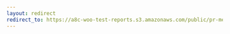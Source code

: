 ```yaml
---
layout: redirect
redirect_to: https://a8c-woo-test-reports.s3.amazonaws.com/public/pr-merge/43513/api/index.html
---
```

